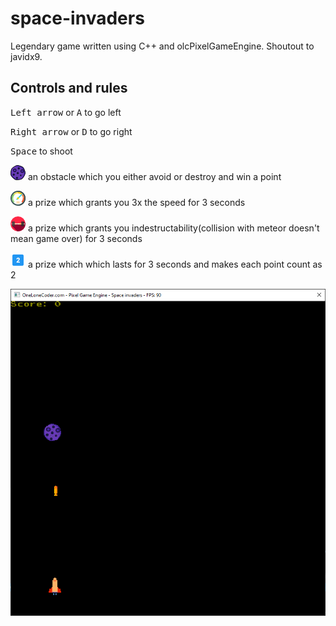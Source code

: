 # space-invaders
Legendary game written using C++ and olcPixelGameEngine. Shoutout to javidx9.
## Controls and rules

<kbd>Left arrow</kbd> or <kbd>A</kbd> to go left

<kbd>Right arrow</kbd> or <kbd>D</kbd> to go right

<kbd>Space</kbd> to shoot

                   
![picture](resources/meteor4.png)   an obstacle which you either avoid or destroy and win a point

![picture](resources/speed3.png)    a prize which grants you 3x the speed for 3 seconds

![picture](resources/strength1.png) a prize which grants you indestructability(collision with meteor doesn't mean game over) for 3 seconds

![picture](resources/two1.png)      a prize which which lasts for 3 seconds and makes each point count as 2

![picture](resources/screenshot1.png)
